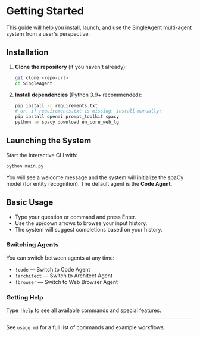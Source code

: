 # Getting Started

This guide will help you install, launch, and use the SingleAgent multi-agent system from a user's perspective.

## Installation

1. **Clone the repository** (if you haven't already):
   ```bash
   git clone <repo-url>
   cd SingleAgent
   ```
2. **Install dependencies** (Python 3.9+ recommended):
   ```bash
   pip install -r requirements.txt
   # or, if requirements.txt is missing, install manually:
   pip install openai prompt_toolkit spacy
   python -m spacy download en_core_web_lg
   ```

## Launching the System

Start the interactive CLI with:
```bash
python main.py
```

You will see a welcome message and the system will initialize the spaCy model (for entity recognition). The default agent is the **Code Agent**.

## Basic Usage

- Type your question or command and press Enter.
- Use the up/down arrows to browse your input history.
- The system will suggest completions based on your history.

### Switching Agents
You can switch between agents at any time:
- `!code` — Switch to Code Agent
- `!architect` — Switch to Architect Agent
- `!browser` — Switch to Web Browser Agent

### Getting Help
Type `!help` to see all available commands and special features.

---

See `usage.md` for a full list of commands and example workflows.
